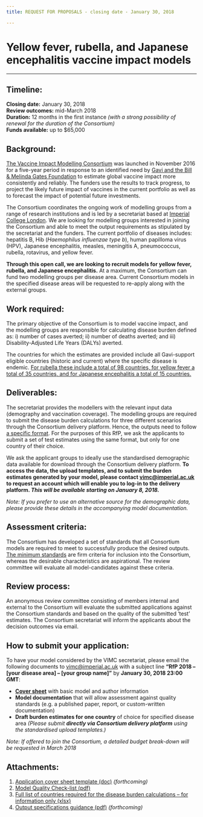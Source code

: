 ```yaml
---
title: REQUEST FOR PROPOSALS - closing date - January 30, 2018

---
```


# Yellow fever, rubella, and Japanese encephalitis vaccine impact models        

---    

## Timeline:   
  
**Closing date:** January 30, 2018    
**Review outcomes:** mid-March 2018    
**Duration:** 12 months in the first instance _(with a strong possibility of renewal for the duration of the Consortium)_     
**Funds available:** up to $65,000       

## Background:

[The Vaccine Impact Modelling Consortium](/aboutus) was launched in November 2016 for a five-year period in response to an identified need by [Gavi and the Bill & Melinda Gates Foundation](/partners/#funders) to estimate global vaccine impact more consistently and reliably. The funders use the results to track progress, to project the likely future impact of vaccines in the current portfolio as well as to forecast the impact of potential future investments. 

The Consortium coordinates the ongoing work of modelling groups from a range of research institutions and is led by a secretariat based at [Imperial College London](https://www.imperial.ac.uk/school-public-health/infectious-disease-epidemiology/). We are looking for modelling groups interested in joining the Consortium and able to meet the output requirements as stipulated by the secretariat and the funders. The current portfolio of diseases includes: hepatitis B, Hib (_Haemophilus influenzae type b_), human papilloma virus (HPV), Japanese encephalitis, measles, meningitis A, pneumococcus, rubella, rotavirus, and yellow fever.

**Through this open call, we are looking to recruit models for yellow fever, rubella, and Japanese encephalitis.** At a maximum, the Consortium can fund two modelling groups per disease area. Current Consortium models in the specified disease areas will be requested to re-apply along with the external groups.

## Work required:

The primary objective of the Consortium is to model vaccine impact, and the modelling groups are responsible for calculating disease burden defined as: i) number of cases averted; ii) number of deaths averted; and iii) Disability-Adjusted Life Years (DALYs) averted. 

The countries for which the estimates are provided include all Gavi-support eligible countries (historic and current) where the specific disease is endemic. [For rubella these include a total of 98 countries, for yellow fever a total of 35 countries, and for Japanese encephalitis a total of 15 countries.](/resources/VIMC_countries.xlsx) 

## Deliverables: 

The secretariat provides the modellers with the relevant input data (demography and vaccination coverage). The modelling groups are required to submit the disease burden calculations for three different scenarios through the Consortium delivery platform. Hence, the outputs need to follow [a specific format](). For the purposes of this RfP, we ask the applicants to submit a set of test estimates using the same format, but only for one country of their choice. 

We ask the applicant groups to ideally use the standardised demographic data available for download through the Consortium delivery platform. **To access the data, the upload templates, and to submit the burden estimates generated by your model, please contact <a href="mailto:vimc@imperial.ac.uk">vimc@imperial.ac.uk</a> to request an account which will enable you to log-in to the delivery platform. _This will be available starting on January 8, 2018._**

_Note: If you prefer to use an alternative source for the demographic data, please provide these details in the accompanying model documentation._

## Assessment criteria:   

The Consortium has developed a set of standards that all Consortium models are required to meet to successfully produce the desired outputs. [The minimum standards](/resources/VIMC_model_standards.pdf) are firm criteria for inclusion into the Consortium, whereas the desirable characteristics are aspirational. The review committee will evaluate all model-candidates against these criteria.    

## Review process:    

An anonymous review committee consisting of members internal and external to the Consortium will evaluate the submitted applications against the Consortium standards and based on the quality of the submitted ‘test’ estimates. The Consortium secretariat will inform the applicants about the decision outcomes via email. 

## How to submit your application:    
 
To have your model considered by the VIMC secretariat, please email the following documents to <a href="mailto:vimc@imperial.ac.uk">vimc@imperial.ac.uk</a> with a subject line **“RfP 2018 – [your disease area] – [your group name]”** by **January 30, 2018 23:00 GMT**:

- [**Cover sheet**]() with basic model and author information  
- **Model documentation** that will allow assessment against quality standards (e.g. a published paper, report, or custom-written documentation)    
- **Draft burden estimates for one country** of choice for specified disease area *(Please submit **directly via Consortium delivery platform** using the standardised upload templates.)*        

_Note: If offered to join the Consortium, a detailed budget break-down will be requested in March 2018_

## Attachments:   
1.	[Application cover sheet template (doc)]() _(forthcoming)_
2.	[Model Quality Check-list (pdf)](/resources/VIMC_model_standards.pdf)
3.	[Full list of countries required for the disease burden calculations – for information only (xlsx)](/resources/VIMC_countries.xlsx)
4.	[Output specifications guidance (pdf)]() _(forthcoming)_   

